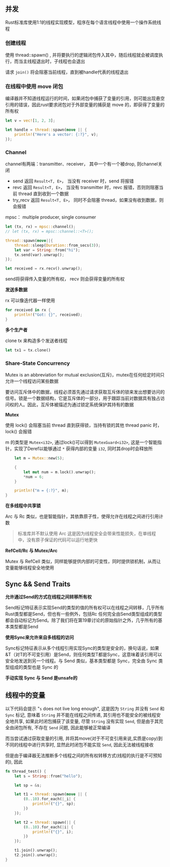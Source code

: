 ## 并发

Rust标准库使用1:1的线程实现模型，程序在每个语言线程中使用一个操作系统线程

### 创建线程

使用 thread::spawn() , 并将要执行的逻辑闭包传入其中，随后线程就会被调度执行，而当主线程退出时，子线程也会退出

请求 `join()` 将会阻塞当前线程，直到被handle代表的线程退出

### 在线程中使用 move 闭包

编译器并不知道线程运行的时间，如果闭包中捕获了变量的引用，则可能出现悬空引用的错误，因此rust要求闭包对于外部变量的捕获是 move 的，即获得了变量的所有权

```rust
let v = vec![1, 2, 3];

let handle = thread::spawn(move || {
    println!("Here's a vector: {:?}", v);
});
```

### Channel

channel有两端：transmitter、receiver， 其中一个有一个被drop, 则channel关闭
- send 返回 `Result<T, E>`， 当没有 receiver 时，send 将报错
- revc 返回 `Result<T, E>`， 当没有 transmitter 时，revc 报错，否则则阻塞当前 thread 直到收到一个数据
- try_recv 返回 `Result<T, E>`， 同时不会阻塞 thread，如果没有收到数据，则会报错

mpsc： multiple producer, single consumer

```rust
let (tx, rx) = mpsc::channel();
// let (tx, rx) = mpsc::channel::<T>();

thread::spawn(move||{
    thread::sleep(Duration::from_secs(3));
    let var = String::from("hi");
    tx.send(var).unwrap();
});

let received = rx.recv().unwrap();
```

send将获得传入变量的所有权， recv 则会获得变量的所有权

**发送多数据**

rx 可以像迭代器一样使用

```rust
for received in rx {
    println!("Got: {}", received);
}
```

**多个生产者**

clone tx 来构造多个发送者线程

```rust
let tx1 = tx.clone()
```

### Share-State Concurrency

Mutex is an abbreviation for mutual exclusion(互斥)，mutex在任何给定时间只允许一个线程访问某些数据

要访问互斥体中的数据，线程必须首先通过请求获取互斥体的锁来发出想要访问的信号。锁是一个数据结构，它是互斥体的一部分，用于跟踪当前对数据具有独占访问权的人。因此，互斥体被描述为通过锁定系统保护其持有的数据

**Mutex<T>**

使用 lock() 会阻塞当前 thread 直到获得锁，当持有锁的其他 thread panic 时，lock() 会报错

m 的类型是 `Mutex<i32>`, 通过lock()可以得到 `MutexGuard<i32>`, 这是一个智能指针，实现了Deref以能够通过 `*` 获得内部的变量 `i32`, 同时其drop时会释放所

```rust
    let m = Mutex::new(5);

    {
        let mut num = m.lock().unwrap();
        *num = 6;
    }

    println!("m = {:?}", m);
}
```

**在多线程中共享锁**

Arc<T> 与 Rc<T> 类似，也是智能指针，其依靠原子性，使得允许在线程之间进行引用计数

> 标准库并不默认使用 Arc<T> 这是因为线程安全会带来性能损失，在单线程中，没有原子保证的代码可以运行地更快

**RefCell<T>/Rc<T> 与 Mutex<T>/Arc<T>**

Mutex<T> 与 RefCell<T> 类似，同样能够提供内部的可变性，同时提供锁机制，从而让变量能够线程安全地使用


## Sync && Send Traits

**允许通过Send的方式在线程之间转移所有权**

Send标记特征表示实现Send的类型的值的所有权可以在线程之间转移，几乎所有Rust类型都是Send，但也有一些例外，包括Rc<T>
任何完全由Send类型组成的类型都会自动标记为Send。除了我们将在第19章讨论的原始指针之外，几乎所有的基本类型都是Send

**使用Sync来允许来自多线程的访问**

Sync标记特征表示从多个线程引用实现Sync的类型是安全的，换句话说，如果&T（对T的不可变引用）是Send，则任何类型T都是Sync，这意味着该引用可以安全地发送到另一个线程。与 Send 类似，基本类型都是 Sync，完全由 Sync 类型组成的类型也是 Sync 的

**手动实现 Sync 与 Send 是unsafe的**


## 线程中的变量

以下代码会提示 "`s` does not live long enough", 这是因为 `String` 并没有 `Send` 和 `Sync` 标记, 意味着 `String` 并不能在线程之间传递, 其引用也不能安全的被线程安全地共享, 如果此时闭包捕获了该变量, 尽管 `String` 没有实现 `Send`, 但是由于其完全由闭包所有, 不存在 `Send` 问题, 因此能够被正常编译

而当尝试通过获取变量的引用, 并将其move(对于不可变引用来说,实质是copy)到不同的线程中进行共享时, 显然此时闭包不能实现 `Send`, 因此无法被线程接收

但是由于编译器无法推断多个线程之间的所有权转移方式(线程的执行是不可预知的), 因此

```rust
fn thread_test() {
    let s = String::from("hello");

    let sp = &s;

    let t1 = thread::spawn(move || {
        (0..10).for_each(|_i| {
            println!("{}", sp);
        })
    });

    let t2 = thread::spawn(|| {
        (0..10).for_each(|i| {
            println!("{}", i);
        })
    });

    t1.join().unwrap();
    t2.join().unwrap();
}
```